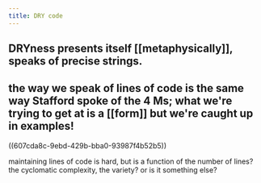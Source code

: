 ```yaml
---
title: DRY code
---
```


## DRYness presents itself [[metaphysically]], speaks of precise strings.
## the way we speak of lines of code is the same way Stafford spoke of the 4 Ms; what we're trying to get at is a [[form]] but we're caught up in examples!

((607cda8c-9ebd-429b-bba0-93987f4b52b5)) 

maintaining lines of code is hard, but is a function of the number of lines? the cyclomatic complexity, the variety? or is it something else?
